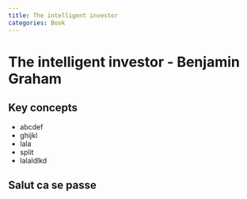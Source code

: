 ```yaml
---
title: The intelligent investor
categories: Book
---
```

# The intelligent investor - Benjamin Graham
## Key concepts
- abcdef
- ghijkl
 - lala
 - split
- lalaldlkd

## Salut ca se passe

